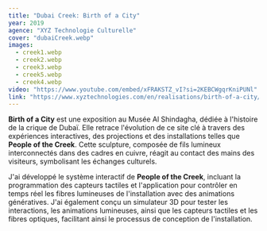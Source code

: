 ```yaml
---
title: "Dubai Creek: Birth of a City"
year: 2019
agence: "XYZ Technologie Culturelle"
cover: "dubaiCreek.webp"
images:
  - creek1.webp
  - creek2.webp
  - creek3.webp
  - creek5.webp
  - creek4.webp
video: "https://www.youtube.com/embed/xFRAKSTZ_vI?si=2KEBCWgqrKniPUNl"
link: "https://www.xyztechnologies.com/en/realisations/birth-of-a-city/"
---
```


**Birth of a City** est une exposition au Musée Al Shindagha, dédiée à l'histoire de la crique de Dubaï. Elle retrace l'évolution de ce site clé à travers des expériences interactives, des projections et des installations telles que **People of the Creek**. Cette sculpture, composée de fils lumineux interconnectés dans des cadres en cuivre, réagit au contact des mains des visiteurs, symbolisant les échanges culturels.

J'ai développé le système interactif de **People of the Creek**, incluant la programmation des capteurs tactiles et l'application pour contrôler en temps réel les fibres lumineuses de l'installation avec des animations génératives. J'ai également conçu un simulateur 3D pour tester les interactions, les animations lumineuses, ainsi que les capteurs tactiles et les fibres optiques, facilitant ainsi le processus de conception de l'installation.

